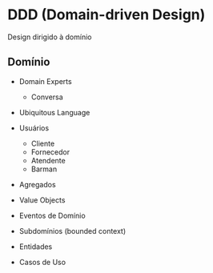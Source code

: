 # DDD (Domain-driven Design)

Design dirigido à domínio

## Domínio

- Domain Experts
  - Conversa
- Ubiquitous Language

- Usuários

  - Cliente
  - Fornecedor
  - Atendente
  - Barman

- Agregados
- Value Objects
- Eventos de Domínio
- Subdomínios (bounded context)
- Entidades
- Casos de Uso
